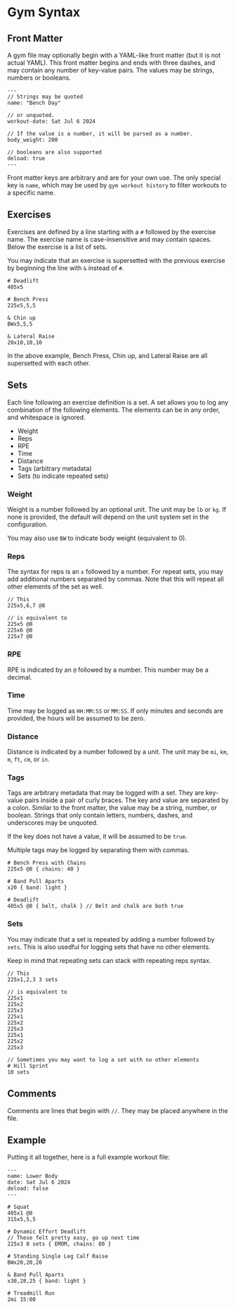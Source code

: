 # Gym Syntax

## Front Matter

A gym file may optionally begin with a YAML-like front matter (but it is not actual YAML). This front matter begins and ends with three dashes, and may contain any number of key-value pairs. The values may be strings, numbers or booleans.

```
---
// Strings may be quoted
name: "Bench Day"

// or unquoted.
workout-date: Sat Jul 6 2024

// If the value is a number, it will be parsed as a number.
body_weight: 200

// booleans are also supported
deload: true
---
```

Front matter keys are arbitrary and are for your own use. The only special key is `name`, which may be used by `gym workout history` to filter workouts to a specific name.

## Exercises

Exercises are defined by a line starting with a `#` followed by the exercise name. The exercise name is case-insensitive and may contain spaces. Below the exercise is a list of sets.

You may indicate that an exercise is supersetted with the previous exercise by beginning the line with `&` instead of `#`.

```
# Deadlift
405x5

# Bench Press
225x5,5,5

& Chin up
BWx5,5,5

& Lateral Raise
20x10,10,10
```

In the above example, Bench Press, Chin up, and Lateral Raise are all supersetted with each other.

## Sets

Each line following an exercise definition is a set. A set allows you to log any combination of the following elements. The elements can be in any order, and whitespace is ignored.

- Weight
- Reps
- RPE
- Time
- Distance
- Tags (arbitrary metadata)
- Sets (to indicate repeated sets)

### Weight

Weight is a number followed by an optional unit. The unit may be `lb` or `kg`. If none is provided, the default will depend on the unit system set in the configuration.

You may also use `BW` to indicate body weight (equivalent to 0).

### Reps

The syntax for reps is an `x` followed by a number. For repeat sets, you may add additional numbers separated by commas. Note that this will repeat all other elements of the set as well.

```
// This
225x5,6,7 @8

// is equivalent to
225x5 @8
225x6 @8
225x7 @8
```

### RPE

RPE is indicated by an `@` followed by a number. This number may be a decimal.

### Time

Time may be logged as `HH:MM:SS` or `MM:SS`. If only minutes and seconds are provided, the hours will be assumed to be zero.

### Distance

Distance is indicated by a number followed by a unit. The unit may be `mi`, `km`, `m`, `ft`, `cm`, or `in`.

### Tags

Tags are arbitrary metadata that may be logged with a set. They are key-value pairs inside a pair of curly braces. The key and value are separated by a colon. Similar to the front matter, the value may be a string, number, or boolean. Strings that only contain letters, numbers, dashes, and underscores may be unquoted.

If the key does not have a value, it will be assumed to be `true`.

Multiple tags may be logged by separating them with commas.

```
# Bench Press with Chains
225x5 @8 { chains: 40 }

# Band Pull Aparts
x20 { band: light }

# Deadlift
405x5 @8 { belt, chalk } // Belt and chalk are both true
```

### Sets

You may indicate that a set is repeated by adding a number followed by `sets`. This is also usedful for logging sets that have no other elements.

Keep in mind that repeating sets can stack with repeating reps syntax.

```
// This
225x1,2,3 3 sets

// is equivalent to
225x1
225x2
225x3
225x1
225x2
225x3
225x1
225x2
225x3

// Sometimes you may want to log a set with no other elements
# Hill Sprint
10 sets
```

## Comments

Comments are lines that begin with `//`. They may be placed anywhere in the file.

## Example

Putting it all together, here is a full example workout file:

```
---
name: Lower Body
date: Sat Jul 6 2024
deload: false
---

# Squat
405x1 @8
315x5,5,5

# Dynamic Effort Deadlift
// These felt pretty easy, go up next time
225x3 8 sets { EMOM, chains: 80 }

# Standing Single Leg Calf Raise
BWx20,20,20

& Band Pull Aparts
x30,28,25 { band: light }

# Treadmill Run
2mi 15:00
```
